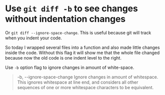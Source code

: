 # Use `git diff -b` to see changes without indentation changes

Or `git diff --ignore-space-change`. This is useful because git will
track when you indent your code.

So today I wrapped several files into a function and also made little
changes inside the code. Without this flag it will show me that the
whole file changed because now the old code is one indent level to the
right.

Use `-b` option flag to ignore changes in amount of white-space.

> -b, --ignore-space-change
> Ignore changes in amount of whitespace. This ignores whitespace at
> line end, and considers all other sequences of one or more whitespace
> characters to be equivalent.

